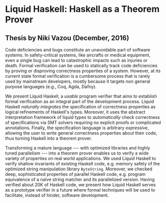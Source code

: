 # Liquid Haskell: Haskell as a Theorem Prover
## Thesis by Niki Vazou (December, 2016)



Code deficiencies and bugs constitute an unavoidable part of software systems.
In safety-critical systems, like aircrafts or medical equipment, 
even a single bug can lead to catastrophic impacts
such as injuries or death.
Formal verification can be used to statically 
track code deficiencies by proving or disproving correctness properties 
of a system. 
However, at its current state formal verification is a cumbersome process
that is rarely used by mainstream developers, mostly because it targets non general purpose languages (e.g., Coq, Agda, Dafny).

We present Liquid Haskell, a _usable_ program verifier that aims to
establish formal verification as an integral part of the development process.
Liquid Haskell _naturally integrates_
the specification of correctness properties
as logical refinements of Haskell's types. 
Moreover, it uses the abstract interpretation framework of liquid types
to _automatically_ check correctness of specifications via SMT solvers
requiring no explicit proofs or complicated annotations.
Finally, the specification language is arbitrary _expressive_,
allowing the user to write general correctness properties about their code, 
thus turning Haskell into a theorem prover. 

Transforming a mature language 
--- with optimized libraries and highly tuned parallelism ---
into a theorem prover enables us to verify a wide variety of properties 
on real world applications.
We used Liquid Haskell to verify shallow invariants of existing Haskell code, 
e.g. memory safety of the optimized string manipulation library `ByteString`.
Moreover, we checked deep, sophisticated properties of parallel Haskell code, 
e.g. program equivalence of a naïve string matcher and its parallelized version. 
Having verified about 20K of Haskell code, we present how Liquid Haskell
serves as a prototype verifier in a future where formal techniques will 
be used to facilitate, instead of hinder, software development. 
